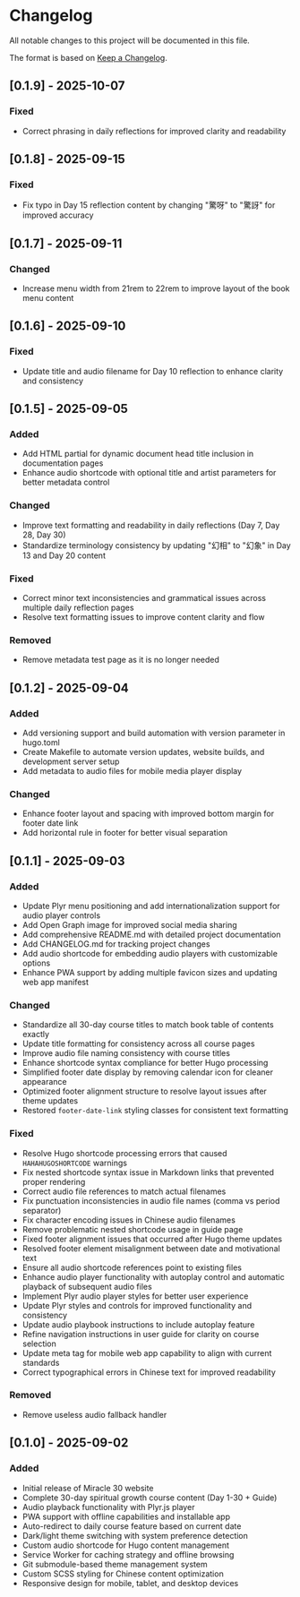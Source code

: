 # Changelog

All notable changes to this project will be documented in this file.

The format is based on [Keep a Changelog](https://keepachangelog.com/en/).

## [0.1.9] - 2025-10-07

### Fixed
- Correct phrasing in daily reflections for improved clarity and readability

## [0.1.8] - 2025-09-15

### Fixed
- Fix typo in Day 15 reflection content by changing "驚呀" to "驚訝" for improved accuracy

## [0.1.7] - 2025-09-11

### Changed
- Increase menu width from 21rem to 22rem to improve layout of the book menu content

## [0.1.6] - 2025-09-10

### Fixed
- Update title and audio filename for Day 10 reflection to enhance clarity and consistency

## [0.1.5] - 2025-09-05

### Added
- Add HTML partial for dynamic document head title inclusion in documentation pages
- Enhance audio shortcode with optional title and artist parameters for better metadata control

### Changed
- Improve text formatting and readability in daily reflections (Day 7, Day 28, Day 30)
- Standardize terminology consistency by updating "幻相" to "幻象" in Day 13 and Day 20 content

### Fixed
- Correct minor text inconsistencies and grammatical issues across multiple daily reflection pages
- Resolve text formatting issues to improve content clarity and flow

### Removed
- Remove metadata test page as it is no longer needed

## [0.1.2] - 2025-09-04

### Added
- Add versioning support and build automation with version parameter in hugo.toml
- Create Makefile to automate version updates, website builds, and development server setup
- Add metadata to audio files for mobile media player display

### Changed
- Enhance footer layout and spacing with improved bottom margin for footer date link
- Add horizontal rule in footer for better visual separation

## [0.1.1] - 2025-09-03

### Added
- Update Plyr menu positioning and add internationalization support for audio player controls
- Add Open Graph image for improved social media sharing
- Add comprehensive README.md with detailed project documentation
- Add CHANGELOG.md for tracking project changes
- Add audio shortcode for embedding audio players with customizable options
- Enhance PWA support by adding multiple favicon sizes and updating web app manifest

### Changed
- Standardize all 30-day course titles to match book table of contents exactly
- Update title formatting for consistency across all course pages
- Improve audio file naming consistency with course titles
- Enhance shortcode syntax compliance for better Hugo processing
- Simplified footer date display by removing calendar icon for cleaner appearance
- Optimized footer alignment structure to resolve layout issues after theme updates
- Restored `footer-date-link` styling classes for consistent text formatting

### Fixed
- Resolve Hugo shortcode processing errors that caused `HAHAHUGOSHORTCODE` warnings
- Fix nested shortcode syntax issue in Markdown links that prevented proper rendering
- Correct audio file references to match actual filenames
- Fix punctuation inconsistencies in audio file names (comma vs period separator)
- Fix character encoding issues in Chinese audio filenames
- Remove problematic nested shortcode usage in guide page
- Fixed footer alignment issues that occurred after Hugo theme updates
- Resolved footer element misalignment between date and motivational text
- Ensure all audio shortcode references point to existing files
- Enhance audio player functionality with autoplay control and automatic playback of subsequent audio files
- Implement Plyr audio player styles for better user experience
- Update Plyr styles and controls for improved functionality and consistency
- Update audio playbook instructions to include autoplay feature
- Refine navigation instructions in user guide for clarity on course selection
- Update meta tag for mobile web app capability to align with current standards
- Correct typographical errors in Chinese text for improved readability

### Removed
- Remove useless audio fallback handler

## [0.1.0] - 2025-09-02

### Added
- Initial release of Miracle 30 website
- Complete 30-day spiritual growth course content (Day 1-30 + Guide)
- Audio playback functionality with Plyr.js player
- PWA support with offline capabilities and installable app
- Auto-redirect to daily course feature based on current date
- Dark/light theme switching with system preference detection
- Custom audio shortcode for Hugo content management
- Service Worker for caching strategy and offline browsing
- Git submodule-based theme management system
- Custom SCSS styling for Chinese content optimization
- Responsive design for mobile, tablet, and desktop devices
